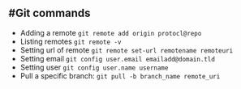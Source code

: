 #Git commands 
---

* Adding a remote `git remote add origin protocl@repo`
* Listing remotes `git remote -v`
* Setting url of remote `git remote set-url remotename remoteuri`
* Setting email `git config user.email emailadd@domain.tld`
* Setting user `git config user.name username`
* Pull a specific branch: `git pull -b branch_name remote_uri` 

